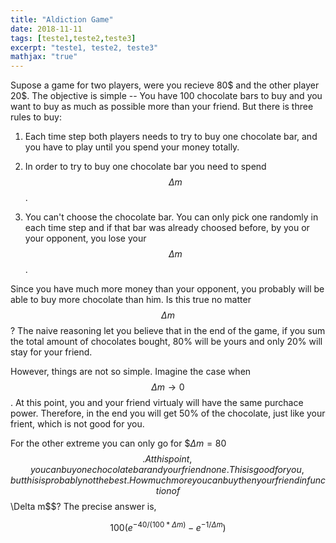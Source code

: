```yaml
---
title: "Aldiction Game"	
date: 2018-11-11
tags: [teste1,teste2,teste3]
excerpt: "teste1, teste2, teste3"
mathjax: "true"
---
```




Supose a game for two players, were you recieve 80$ and the other player 20$. 
The objective is simple -- You have 100 chocolate bars to buy and you want to buy as much 
as possible more than your friend. But there is three rules to buy:

1. Each time step both players needs to try to buy one chocolate bar, and you have to play until you spend your money totally. 

2. In order to try to buy one chocolate bar you need to spend $$\Delta m$$. 

3. You can't choose the chocolate bar. You can only pick one randomly in each time step and 
if that bar was already choosed before, by you or your opponent, you lose your $$\Delta m$$.

Since you have much more money than your opponent, you probably will be able to buy more chocolate
than him. Is this true no matter $$\Delta m$$? The naive reasoning let you believe that in the end of the game,
if you sum the total amount of chocolates bought, 80% will be yours and only 20% will stay for your friend. 

However, things are not so simple. Imagine the case when $$\Delta m \to 0$$. At this point, you and 
your friend virtualy will have the same purchace power. Therefore, in the end you will get 50% of the chocolate,
just like your frient, which is not good for you. 

For the other extreme you can only go for $$\Delta m = 80$ $$. At this point, you can buy one chocolate bar
and your friend none. This is good for you, but this is probably not the best. How much more you can 
buy then your friend in function of $$\Delta m$$? The precise answer is,

$$100 (e^{-40/(100*\Delta m)} - e^{-1/\Delta m})$$

 


<!--# H1 opa-->

<!--## H2 opa-->

<!--### H3 opa-->

<!--opaopaoapoapoapaopoap.-->

<!--here is some *italics*. -->

<!--asjkahsj **opaopaopa** hdasjdha.-->

<!--heheheh:-->
<!--* 111-->
<!--+ 222-->
<!--- 333-->

<!--Python code block:-->

<!--```python-->
<!--		import numpy as np-->
<!--		def test_function(x,y):-->
<!--			z = np.sum(x,y)-->
<!--			return z-->
<!--```-->

<!--math:-->

<!--$$x^3=y^3+z^3$$-->




